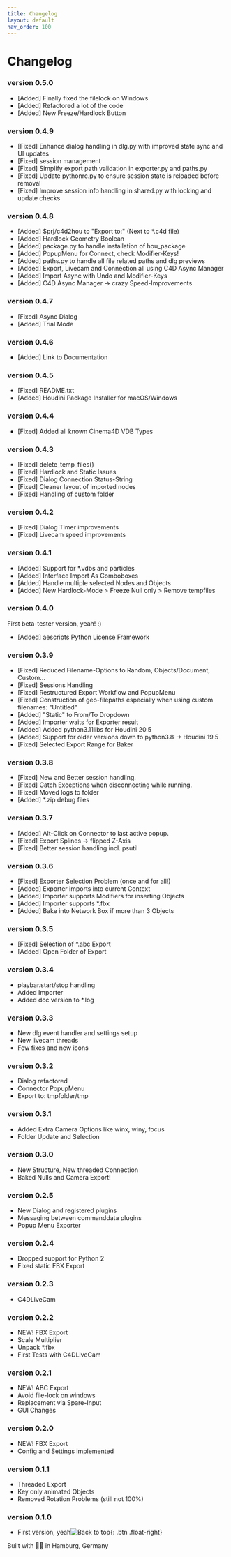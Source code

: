 ```yaml
---
title: Changelog
layout: default
nav_order: 100
---
```


# Changelog

### version 0.5.0
- [Added] Finally fixed the filelock on Windows
- [Added] Refactored a lot of the code
- [Added] New Freeze/Hardlock Button

### version 0.4.9
- [Fixed] Enhance dialog handling in dlg.py with improved state sync and UI updates
- [Fixed] session management
- [Fixed] Simplify export path validation in exporter.py and paths.py
- [Fixed] Update pythonrc.py to ensure session state is reloaded before removal
- [Fixed] Improve session info handling in shared.py with locking and update checks

### version 0.4.8
- [Added] $prj/c4d2hou to "Export to:" (Next to *.c4d file)
- [Added] Hardlock Geometry Boolean
- [Added] package.py to handle installation of hou_package
- [Added] PopupMenu for Connect, check Modifier-Keys!
- [Added] paths.py to handle all file related paths and dlg previews
- [Added] Export, Livecam and Connection all using C4D Async Manager
- [Added] Import Async with Undo and Modifier-Keys
- [Added] C4D Async Manager -> crazy Speed-Improvements

### version 0.4.7
- [Fixed] Async Dialog
- [Added] Trial Mode

### version 0.4.6
- [Added] Link to Documentation

### version 0.4.5
- [Fixed] README.txt
- [Added] Houdini Package Installer for macOS/Windows

### version 0.4.4
- [Fixed] Added all known Cinema4D VDB Types

### version 0.4.3
- [Fixed] delete_temp_files()
- [Fixed] Hardlock and Static Issues
- [Fixed] Dialog Connection Status-String
- [Fixed] Cleaner layout of imported nodes
- [Fixed] Handling of custom folder

### version 0.4.2
- [Fixed] Dialog Timer improvements
- [Fixed] Livecam speed improvements

### version 0.4.1
- [Added] Support for *.vdbs and particles
- [Added] Interface Import As Comboboxes
- [Added] Handle multiple selected Nodes and Objects
- [Added] New Hardlock-Mode > Freeze Null only > Remove tempfiles

### version 0.4.0
First beta-tester version, yeah! :)
- [Added] aescripts Python License Framework

### version 0.3.9
- [Fixed] Reduced Filename-Options to Random, Objects/Document, Custom...
- [Fixed] Sessions Handling
- [Fixed] Restructured Export Workflow and PopupMenu
- [Fixed] Construction of geo-filepaths especially when using custom filenames: "Untitled"
- [Added] "Static" to From/To Dropdown
- [Added] Importer waits for Exporter result
- [Added] Added python3.11libs for Houdini 20.5
- [Added] Support for older versions down to python3.8 -> Houdini 19.5
- [Fixed] Selected Export Range for Baker

### version 0.3.8
- [Fixed] New and Better session handling.
- [Fixed] Catch Exceptions when disconnecting while running.
- [Fixed] Moved logs to folder 
- [Added] *.zip debug files

### version 0.3.7
- [Added] Alt-Click on Connector to last active popup.
- [Fixed] Export Splines -> flipped Z-Axis
- [Fixed] Better session handling incl. psutil

### version 0.3.6
- [Fixed] Exporter Selection Problem (once and for all!)
- [Added] Exporter imports into current Context
- [Added] Importer supports Modifiers for inserting Objects
- [Added] Importer supports *.fbx
- [Added] Bake into Network Box if more than 3 Objects

### version 0.3.5
- [Fixed] Selection of *.abc Export
- [Added] Open Folder of Export

### version 0.3.4
- playbar.start/stop handling
- Added Importer
- Added dcc version to *.log

### version 0.3.3
- New dlg event handler and settings setup
- New livecam threads
- Few fixes and new icons

### version 0.3.2
- Dialog refactored
- Connector PopupMenu
- Export to: tmpfolder/tmp

### version 0.3.1
- Added Extra Camera Options like winx, winy, focus
- Folder Update and Selection

### version 0.3.0
- New Structure, New threaded Connection
- Baked Nulls and Camera Export!

### version 0.2.5
- New Dialog and registered plugins
- Messaging between commanddata plugins
- Popup Menu Exporter

### version 0.2.4
- Dropped support for Python 2 
- Fixed static FBX Export

### version 0.2.3
- C4DLiveCam

### version 0.2.2
- NEW! FBX Export
- Scale Multiplier
- Unpack *.fbx
- First Tests with C4DLiveCam

### version 0.2.1
- NEW! ABC Export
- Avoid file-lock on windows
- Replacement via Spare-Input
- GUI Changes

### version 0.2.0
- NEW! FBX Export
- Config and Settings implemented

### version 0.1.1
- Threaded Export
- Key only animated Objects
- Removed Rotation Problems (still not 100%)

### version 0.1.0
- First version, yeah![Back to top](#top){: .btn .float-right}

<div class="footer-info">
  <span class="connection-status">Built with 💙🧡 in Hamburg, Germany</span>
</div>

<link rel="stylesheet" href="{{ '/assets/css/general.css' | relative_url }}">